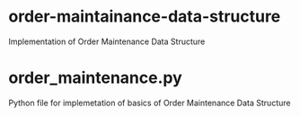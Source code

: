 # order-maintainance-data-structure
Implementation of Order Maintenance Data Structure 

# order_maintenance.py
Python file for implemetation of basics of Order Maintenance Data Structure
